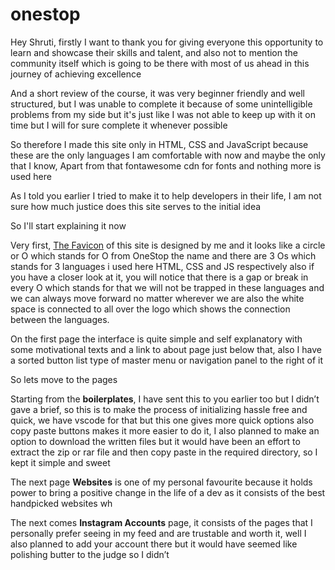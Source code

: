 # onestop
Hey Shruti, firstly I want to thank you for giving everyone this opportunity to learn and showcase their skills and talent, and also not to mention the community itself which is going to be there with most of us ahead in this journey of achieving excellence

And a short review of the course, it was very beginner friendly and well structured, but I was unable to complete it because of some unintelligible problems from my side but it's just like I was not able to keep up with it on time but I will for sure complete it whenever possible
 
 So therefore I made this site only in HTML, CSS and JavaScript because these are the only languages I am comfortable with now and maybe the only that I know, Apart from that fontawesome cdn for fonts and nothing more is used here
 
 As I told you earlier I tried to make it to help developers in their life, I am not sure how much justice does this site serves to the initial idea



So I'll start explaining it now

Very first, <a href="https://github.com/yashkolambekar/onestop/blob/main/media/logo.png">The Favicon</a> of this site is designed by me and it looks like a circle or O which stands for O from OneStop the name and there are 3 Os which stands for 3 languages i used here HTML, CSS and JS respectively also if you have a closer look at it, you will notice that there is a gap or break in every O which stands for that we will not be trapped in these languages and we can always move forward no matter wherever we are also the white space is connected to all over the logo which shows the connection between the languages.

On the first page the interface is quite simple and self explanatory with some motivational texts and a link to about page just below that, also I have a sorted button list type of master menu or navigation panel to the right of it

So lets move to the pages

Starting from the <b>boilerplates</b>, I have sent this to you earlier too but I didn’t gave a brief, so this is to make the process of initializing hassle free and quick, we have vscode for that but this one gives more quick options also copy paste buttons makes it more easier to do it, I also planned to make an option to download the written files but it would have been an effort to extract the zip or rar file and then copy paste in the required directory, so I kept it simple and sweet

The next page <b>Websites</b> is one of my personal favourite because it holds power to bring a positive change in the life of a dev as it consists of the best handpicked websites wh

The next comes <b>Instagram Accounts</b> page, it consists of the pages that I personally prefer seeing in my feed and are trustable and worth it, well I also planned to add your account there but it would have seemed like polishing butter to the judge so I didn’t 
